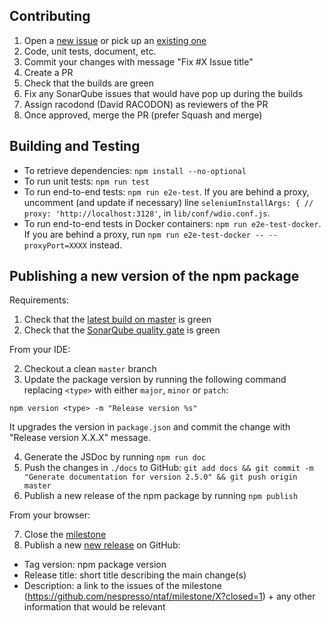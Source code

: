 ## Contributing

1. Open a [new issue](https://github.com/nespresso/ntaf/issues/new) or pick up an [existing one](https://github.com/nespresso/ntaf/issues)
1. Code, unit tests, document, etc.
1. Commit your changes with message "Fix #X Issue title" 
1. Create a PR
1. Check that the builds are green
1. Fix any SonarQube issues that would have pop up during the builds
1. Assign racodond (David RACODON) as reviewers of the PR
1. Once approved, merge the PR (prefer Squash and merge)

## Building and Testing
* To retrieve dependencies: `npm install --no-optional`
* To run unit tests: `npm run test`
* To run end-to-end tests: `npm run e2e-test`. If you are behind a proxy, uncomment (and update if necessary) line `seleniumInstallArgs: { // proxy: 'http://localhost:3128'`, in `lib/conf/wdio.conf.js`.
* To run end-to-end tests in Docker containers: `npm run e2e-test-docker`. If you are behind a proxy, run `npm run e2e-test-docker -- --proxyPort=XXXX` instead.


## Publishing a new version of the npm package
Requirements:

1. Check that the [latest build on master](https://travis-ci.org/nespresso/ntaf) is green
2. Check that the [SonarQube quality gate](https://sonarcloud.io/dashboard?id=natf) is green

From your IDE:

2. Checkout a clean `master` branch
3. Update the package version by running the following command replacing `<type>` with either `major`, `minor` or `patch`: 
```
npm version <type> -m "Release version %s"
```
It upgrades the version in `package.json` and commit the change with "Release version X.X.X" message.

4. Generate the JSDoc by running `npm run doc`
5. Push the changes in `./docs` to GitHub: `git add docs && git commit -m "Generate documentation for version 2.5.0" && git push origin master`
6. Publish a new release of the npm package by running `npm publish`

From your browser:

7. Close the [milestone](https://github.com/nespresso/ntaf/milestones)
8. Publish a new [new release](https://github.com/nespresso/ntaf/releases/new) on GitHub:
 * Tag version: npm package version
 * Release title: short title describing the main change(s)
 * Description: a link to the issues of the milestone (https://github.com/nespresso/ntaf/milestone/X?closed=1) + any other information that would be relevant
